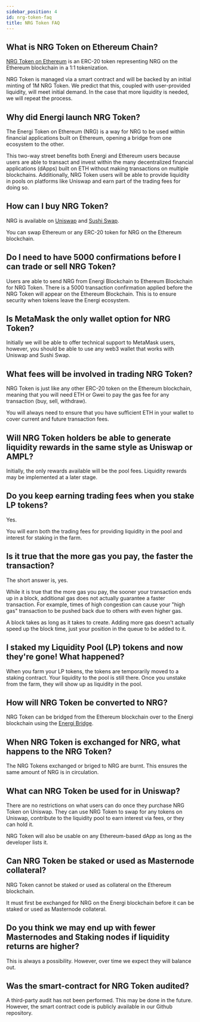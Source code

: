 ```yaml
---
sidebar_position: 4
id: nrg-token-faq
title: NRG Token FAQ
---
```


## What is NRG Token on Ethereum Chain?

[NRG Token on Ethereum](https://etherscan.io/token/0x1416946162b1c2c871a73b07e932d2fb6c932069) is an ERC-20 token representing NRG on the Ethereum blockchain in a 1:1 tokenization.

NRG Token is managed via a smart contract and will be backed by an initial minting of 1M NRG Token. We predict that this, coupled with user-provided liquidity, will meet initial demand. In the case that more liquidity is needed, we will repeat the process.

## Why did Energi launch NRG Token?

The Energi Token on Ethereum (NRG) is a way for NRG to be used within financial applications built on Ethereum, opening a bridge from one ecosystem to the other.

This two-way street benefits both Energi and Ethereum users because users are able to transact and invest within the many decentralized financial applications (dApps) built on ETH without making transactions on multiple blockchains. Additionally, NRG Token users will be able to provide liquidity in pools on platforms like Uniswap and earn part of the trading fees for doing so.

## How can I buy NRG Token?

NRG is available on [Uniswap](https://app.uniswap.org/#/swap?inputCurrency=ETH&outputCurrency=0x1416946162b1c2c871a73b07e932d2fb6c932069) and [Sushi Swap](https://www.sushi.com/swap?fromChainId=1&fromCurrency=0x1416946162B1C2c871A73B07E932D2fB6C932069&toChainId=1&toCurrency=SUSHI).

You can swap Ethereum or any ERC-20 token for NRG on the Ethereum blockchain.

## Do I need to have 5000 confirmations before I can trade or sell NRG Token?

Users are able to send NRG from Energi Blockchain to Ethereum Blockchain for NRG Token. There is a 5000 transaction confirmation applied before the NRG Token will appear on the Ethereum Blockchain. This is to ensure security when tokens leave the Energi ecosystem.

## Is MetaMask the only wallet option for NRG Token?

Initially we will be able to offer technical support to MetaMask users, however, you should be able to use any web3 wallet that works with Uniswap and Sushi Swap.

## What fees will be involved in trading NRG Token?

NRG Token is just like any other ERC-20 token on the Ethereum blockchain, meaning that you will need ETH or Gwei to pay the gas fee for any transaction (buy, sell, withdraw).

You will always need to ensure that you have sufficient ETH in your wallet to cover current and future transaction fees.

## Will NRG Token holders be able to generate liquidity rewards in the same style as Uniswap or AMPL?

Initially, the only rewards available will be the pool fees. Liquidity rewards may be implemented at a later stage.

## Do you keep earning trading fees when you stake LP tokens?

Yes.

You will earn both the trading fees for providing liquidity in the pool and interest for staking in the farm.

## Is it true that the more gas you pay, the faster the transaction?

The short answer is, yes.

While it is true that the more gas you pay, the sooner your transaction ends up in a block, additional gas does not actually guarantee a faster transaction. For example, times of high congestion can cause your "high gas" transaction to be pushed back due to others with even higher gas.

A block takes as long as it takes to create. Adding more gas doesn't actually speed up the block time, just your position in the queue to be added to it.

## I staked my Liquidity Pool (LP) tokens and now they're gone! What happened?

When you farm your LP tokens, the tokens are temporarily moved to a staking contract. Your liquidity to the pool is still there.
Once you unstake from the farm, they will show up as liquidity in the pool.

## How will NRG Token be converted to NRG?

NRG Token can be bridged from the Ethereum blockchain over to the Energi blockchain using the [Energi Bridge](https://bridge.energi.network).

## When NRG Token is exchanged for NRG, what happens to the NRG Token?

The NRG Tokens exchanged or briged to NRG are burnt. This ensures the same amount of NRG is in circulation.

## What can NRG Token be used for in Uniswap?

There are no restrictions on what users can do once they purchase NRG Token on Uniswap. They can use NRG Token to swap for any tokens on Uniswap, contribute to the liquidity pool to earn interest via fees, or they can hold it.

NRG Token will also be usable on any Ethereum-based dApp as long as the developer lists it.

## Can NRG Token be staked or used as Masternode collateral?

NRG Token cannot be staked or used as collateral on the Ethereum blockchain.

It must first be exchanged for NRG on the Energi blockchain before it can be staked or used as Masternode collateral.

## Do you think we may end up with fewer Masternodes and Staking nodes if liquidity returns are higher?

This is always a possibility. However, over time we expect they will balance out.

## Was the smart-contract for NRG Token audited?

A third-party audit has not been performed. This may be done in the future. However, the smart contract code is publicly available in our Github repository.
